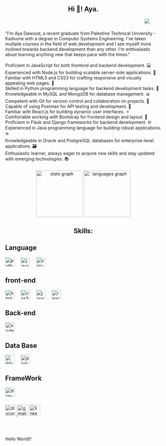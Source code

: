 <h2 align="center">Hi 👋! Aya.</h2>
<img src="243328563-d0cfe7d1-0b8c-4e4a-9a66-875290ba6065.gif" style="margin-left: 450px;">


###

<p align="left">"I'm Aya Dawood, a recent graduate from Palestine Technical University - Kadoorie with a degree in Computer Systems Engineering. I've taken multiple courses in the field of web development and I see myself more inclined towards backend development than any other. I'm enthusiastic about learning anything new that keeps pace with the times."<br><br>Proficient in JavaScript for both frontend and backend development. 💻<br>Experienced with Node.js for building scalable server-side applications. 🚀<br>Familiar with HTML5 and CSS3 for crafting responsive and visually appealing web pages. 🎨<br>Skilled in Python programming language for backend development tasks. 🐍<br>Knowledgeable in MySQL and MongoDB for database management. 📊<br>Competent with Git for version control and collaboration on projects. 🔄<br>Capable of using Postman for API testing and development. 📝<br>Familiar with React.js for building dynamic user interfaces. ⚛️<br>Comfortable working with Bootstrap for frontend design and layout. 🎉<br>Proficient in Flask and Django frameworks for backend development. 🌐<br>Experienced in Java programming language for building robust applications. ☕<br>Knowledgeable in Oracle and PostgreSQL databases for enterprise-level applications. 🗃️<br>Enthusiastic learner, always eager to acquire new skills and stay updated with emerging technologies. 📚</p>

###

<div align="center">
  <img src="https://github-readme-stats.vercel.app/api?username=Aya-Amjad&hide_title=false&hide_rank=false&show_icons=true&include_all_commits=true&count_private=true&disable_animations=false&theme=dracula&locale=en&hide_border=false" height="150" alt="stats graph"  />
  <img src="https://github-readme-stats.vercel.app/api/top-langs?username=Aya-Amjad&locale=en&hide_title=false&layout=compact&card_width=320&langs_count=5&theme=dracula&hide_border=false" height="150" alt="languages graph"  />
</div>

###

<h2 align="center">Skills:</h2>

###
  <h2>Language</h2>
  <img src="https://cdn.jsdelivr.net/gh/devicons/devicon/icons/python/python-original.svg" height="30" alt="python logo"  />
  <img width="12" />
  <img src="https://cdn.jsdelivr.net/gh/devicons/devicon/icons/java/java-original.svg" height="30" alt="java logo"  />
  <img width="12" />
  <img src="https://cdn.jsdelivr.net/gh/devicons/devicon/icons/cplusplus/cplusplus-original.svg" height="30" alt="cplusplus logo"  />
  
  <h2>front-end</h2>
<div align="left">
   <img src="https://cdn.jsdelivr.net/gh/devicons/devicon/icons/html5/html5-original.svg" height="30" alt="html5 logo"  />
  <img width="12" />
  <img src="https://cdn.jsdelivr.net/gh/devicons/devicon/icons/css3/css3-original.svg" height="30" alt="css3 logo"  />
  <img width="12" />
  <img src="https://cdn.jsdelivr.net/gh/devicons/devicon/icons/javascript/javascript-original.svg" height="30" alt="javascript logo"  />
  <img width="12" />
  <img src="https://cdn.jsdelivr.net/gh/devicons/devicon/icons/react/react-original.svg" height="30" alt="react logo"  />
  <img width="12" />
 
<h2>Back-end</h2>
  <img src="https://cdn.jsdelivr.net/gh/devicons/devicon/icons/nodejs/nodejs-original.svg" height="30" alt="nodejs logo"  />
  <img width="12" />

  <h2>Data Base</h2>
  <img src="https://cdn.jsdelivr.net/gh/devicons/devicon/icons/mongodb/mongodb-original.svg" height="30" alt="mongodb logo"  />
  <img width="12" />
  <img src="https://cdn.jsdelivr.net/gh/devicons/devicon/icons/postgresql/postgresql-original.svg" height="30" alt="postgresql logo"  />
  <img width="12" />

  <h2>FrameWork</h2>
    <img src="https://cdn.jsdelivr.net/gh/devicons/devicon/icons/django/django-plain.svg" height="30" alt="django logo"  />
  <img width="12" />
  
</div>

###

<div align="left">
  <a href="https://www.linkedin.com/in/aya-daoud-303159221/" target="_blank">
    <img src="https://img.shields.io/static/v1?message=Discord&logo=discord&label=&color=7289DA&logoColor=white&labelColor=&style=for-the-badge" height="35" alt="discord logo">
</a>

  <img src="https://img.shields.io/static/v1?message=Gmail&logo=gmail&label=&color=D14836&logoColor=white&labelColor=&style=for-the-badge" height="35" alt="gmail logo"  />
  <img src="https://img.shields.io/static/v1?message=LinkedIn&logo=linkedin&label=&color=0077B5&logoColor=white&labelColor=&style=for-the-badge" height="35" alt="linkedin logo"  />
</div>

###


###

<br clear="both">


###

<p align="left">Hello World!!</p>

###
